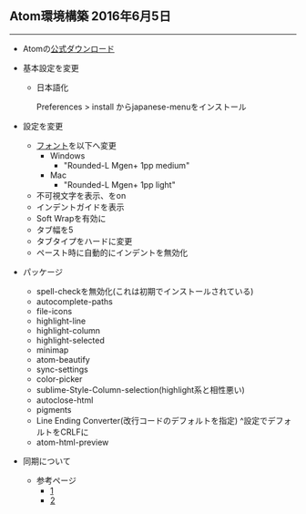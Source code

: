 ## Atom環境構築 2016年6月5日
***
- Atomの[公式ダウンロード](https://atom.io/)

- 基本設定を変更
	- 日本語化

		Preferences > install からjapanese-menuをインストール

- 設定を変更
	- [フォント](http://jikasei.me/font/rounded-mgenplus/)を以下へ変更
		- Windows
			- "Rounded-L Mgen+ 1pp medium"
		- Mac
			- "Rounded-L Mgen+ 1pp light"
	- 不可視文字を表示、をon
	- インデントガイドを表示
	- Soft Wrapを有効に
	- タブ幅を5
	- タブタイプをハードに変更
	- ペースト時に自動的にインデントを無効化

- パッケージ
	- spell-checkを無効化(これは初期でインストールされている)
	- autocomplete-paths
	- file-icons
	- highlight-line
	- highlight-column
	- highlight-selected
	- minimap
	- atom-beautify
	- sync-settings
	- color-picker
	- sublime-Style-Column-selection(highlight系と相性悪い)
	- autoclose-html
	- pigments
	- Line Ending Converter(改行コードのデフォルトを指定)
		 ^設定でデフォルトをCRLFに
	- atom-html-preview

- 同期について
	- 参考ページ
		- [1](http://webmem.hatenablog.com/entry/how-to-synchronize-Atom-settings-by-sync-settings)
		- [2](http://qiita.com/T_M/items/0fb0804eb1fd256aac4e)